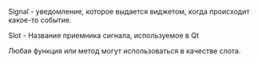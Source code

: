 Signal - уведомление, которое выдается виджетом, когда происходит какое-то событие.

Slot - Название приемника сигнала, используемое в Qt

Любая функция или метод могут использоваться в качестве слота.
